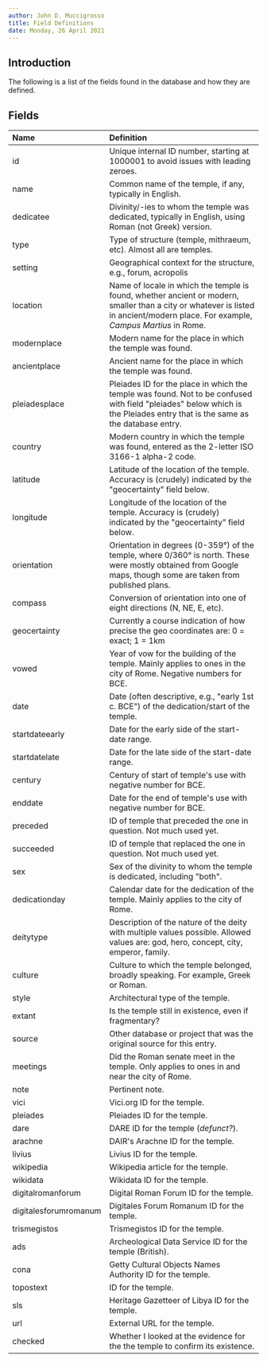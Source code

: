 ```yaml
---
author: John D. Muccigrosso
title: Field Definitions
date: Monday, 26 April 2021
---
```


## Introduction

The following is a list of the fields found in the database and how they are defined.

## Fields

| Name      | Definition  |
|:--------- |:----------- |
| id | Unique internal ID number, starting at 1000001 to avoid issues with leading zeroes. |
| name | Common name of the temple, if any, typically in English. |
| dedicatee | Divinity/-ies to whom the temple was dedicated, typically in English, using Roman (not Greek) version. |
| type | Type of structure (temple, mithraeum, etc). Almost all are temples.
| setting | Geographical context for the structure, e.g., forum, acropolis |
| location | Name of locale in which the temple is found, whether ancient or modern, smaller than a city or whatever is listed in ancient/modern place. For example, *Campus Martius* in Rome.
| modernplace | Modern name for the place in which the temple was found. |
| ancientplace | Ancient name for the place in which the temple was found. |
| pleiadesplace | Pleiades ID for the place in which the temple was found. Not to be confused with field "pleiades" below which is the Pleiades entry that is the same as the database entry. |
| country | Modern country in which the temple was found, entered as the 2-letter ISO 3166-1 alpha-2 code. |
| latitude | Latitude of the location of the temple. Accuracy is (crudely) indicated by the "geocertainty" field below. |
| longitude | Longitude of the location of the temple. Accuracy is (crudely) indicated by the "geocertainty" field below. |
| orientation | Orientation in degrees (0-359°) of the temple, where 0/360° is north. These were mostly obtained from Google maps, though some are taken from published plans. |
| compass | Conversion of orientation into one of eight directions (N, NE, E, etc).
| geocertainty | Currently a course indication of how precise the geo coordinates are: 0 = exact; 1 = 1km |
| vowed | Year of vow for the building of the temple. Mainly applies to ones in the city of Rome. Negative numbers for BCE. |
| date | Date (often descriptive, e.g., "early 1st c. BCE") of the dedication/start of the temple.
| startdateearly | Date for the early side of the start-date range. |
| startdatelate | Date for the late side of the start-date range. |
| century | Century of start of temple's use with negative number for BCE. |
| enddate | Date for the end of temple's use with negative number for BCE. |
| preceded | ID of temple that preceded the one in question. Not much used yet. |
| succeeded | ID of temple that replaced the one in question. Not much used yet. |
| sex | Sex of the divinity to whom the temple is dedicated, including "both".
| dedicationday | Calendar date for the dedication of the temple. Mainly applies to the city of Rome. |
| deitytype | Description of the nature of the deity with multiple values possible. Allowed values are: god, hero, concept, city, emperor, family. |
| culture | Culture to which the temple belonged, broadly speaking. For example, Greek or Roman.
| style |  Architectural type of the temple. |
| extant | Is the temple still in existence, even if fragmentary?
| source | Other database or project that was the original source for this entry.
| meetings | Did the Roman senate meet in the temple. Only applies to ones in and near the city of Rome. |
| note | Pertinent note. |
| vici | Vici.org ID for the temple. |
| pleiades | Pleiades ID for the temple. |
| dare | DARE ID for the temple (*defunct?*). |
| arachne | DAIR's Arachne ID for the temple. |
| livius | Livius ID for the temple. |
| wikipedia | Wikipedia article for the temple. |
| wikidata | Wikidata ID for the temple. |
| digitalromanforum | Digital Roman Forum ID for the temple. |
| digitalesforumromanum | Digitales Forum Romanum ID for the temple. |
| trismegistos | Trismegistos ID for the temple. |
| ads | Archeological Data Service ID for the temple (British). |
| cona | Getty Cultural Objects Names Authority ID for the temple. |
| topostext | ID for the temple. |
| sls | Heritage Gazetteer of Libya ID for the temple. |
| url | External URL for the temple. |
| checked | Whether I looked at the evidence for the the temple to confirm its existence. |
